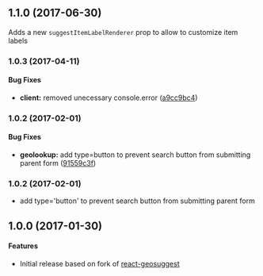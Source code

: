 ## 1.1.0 (2017-06-30)
Adds a new `suggestItemLabelRenderer` prop to allow to customize item labels

### 1.0.3 (2017-04-11)


#### Bug Fixes

* **client:** removed unecessary console.error ([a9cc9bc4](https://github.com/superdesk/react-geolookup/commit/a9cc9bc4648a82503945e8fdab246f6c9672c2b5))


### 1.0.2 (2017-02-01)


#### Bug Fixes

* **geolookup:** add type=button to prevent search button from submitting parent form ([91559c3f](https://github.com/superdesk/react-geolookup/commit/91559c3fc3589ea91eaf90dd406eaa4ba254b46c))


### 1.0.2 (2017-02-01)

* add type='button' to prevent search button from submitting parent form

## 1.0.0 (2017-01-30)

#### Features

* Initial release based on fork of [react-geosuggest](https://github.com/ubilabs/react-geosuggest/)
